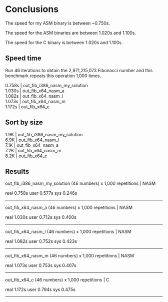 # Conclusions

The speed for my ASM binary is between ~0.750s.

The speed for the ASM binaries are between 1.020s and 1.100s.

The speed for the C binary is between 1.020s and 1.100s.


## Speed time

Run 46 iterations to obtain the 2,971,215,073 Fibonacci number and
this benchmark repeats this operation 1,000 times.

0.758s | out_fib_i386_nasm_my_solution <br>
1.030s | out_fib_x64_nasm_a <br>
1.082s | out_fib_x64_nasm_l <br>
1.073s | out_fib_x64_nasm_m <br>
1.172s | out_fib_x64_c <br>


## Sort by size

1.9K | out_fib_i386_nasm_my_solution <br>
6.9K | out_fib_x64_nasm_l <br>
7.1K | out_fib_x64_nasm_a <br>
7.2K | out_fib_x64_nasm_m <br>
8.2K | out_fib_x64_c <br>


## Results

out_fib_i386_nasm_my_solution (46 numbers) x 1,000 repetitions | NASM

real    0.758s
user    0.577s
sys     0.246s

---

out_fib_x64_nasm_a (46 numbers) x 1,000 repetitions | NASM

real    1.030s
user    0.712s
sys     0.400s

---

out_fib_x64_nasm_l (46 numbers) x 1,000 repetitions | NASM

real    1.082s
user    0.752s
sys     0.423s

---

out_fib_x64_nasm_m (46 numbers) x 1,000 repetitions | NASM

real    1.073s
user    0.753s
sys     0.407s

---

out_fib_x64_c (46 numbers) x 1,000 repetitions | C

real    1.172s
user    0.794s
sys     0.475s

---
